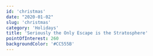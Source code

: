 ```yaml
---
id: 'christmas'
date: "2020-01-02"
slug: 'christmas'
category: 'Holidays'
title: 'Seriously the Only Escape is the Stratosphere'
pointOfInterest: 260
backgroundColor: '#CC555B'
---
```

